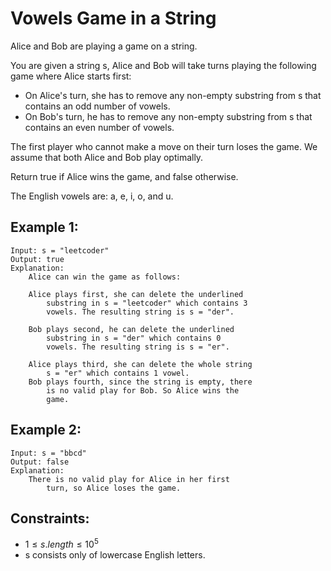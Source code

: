 # Vowels Game in a String

Alice and Bob are playing a game on a string.

You are given a string s, Alice and Bob will take turns playing the following  
game where Alice starts first:

* On Alice's turn, she has to remove any non-empty substring from s that  
    contains an odd number of vowels.
* On Bob's turn, he has to remove any non-empty substring from s that  
    contains an even number of vowels.

The first player who cannot make a move on their turn loses the game. We  
assume that both Alice and Bob play optimally.

Return true if Alice wins the game, and false otherwise.

The English vowels are: a, e, i, o, and u.

 

## Example 1:

    Input: s = "leetcoder"
    Output: true
    Explanation:
        Alice can win the game as follows:

        Alice plays first, she can delete the underlined  
            substring in s = "leetcoder" which contains 3 
            vowels. The resulting string is s = "der".

        Bob plays second, he can delete the underlined 
            substring in s = "der" which contains 0 
            vowels. The resulting string is s = "er".

        Alice plays third, she can delete the whole string 
            s = "er" which contains 1 vowel.
        Bob plays fourth, since the string is empty, there
            is no valid play for Bob. So Alice wins the 
            game.
    
## Example 2:

    Input: s = "bbcd"
    Output: false
    Explanation:
        There is no valid play for Alice in her first 
            turn, so Alice loses the game.

 

## Constraints:

* $1 \le s.length \le 10^5$
* s consists only of lowercase English letters.

